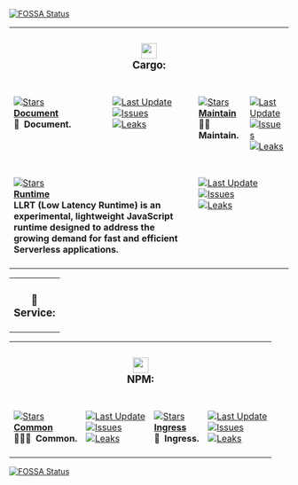 <a href="https://app.fossa.com/projects/git%2Bgithub.com%2FCodeEditorLand%2FFoundationLand?ref=badge_small"><img alt="FOSSA Status" src="https://app.fossa.com/api/projects/git%2Bgithub.com%2FCodeEditorLand%2FFoundationLand.svg?type=small"></a><table><tr><td colspan=4><h3 align=center><picture><source media="(prefers-color-scheme: dark)" srcset=https://nikolahristov.tech/Image/GitHub/Cargo-Logo-Small.png><source media="(prefers-color-scheme: light)" srcset=https://nikolahristov.tech/Image/GitHub/Cargo-Logo-Small.png><img alt="" src=https://nikolahristov.tech/Image/GitHub/Cargo-Logo-Small.png width=28></picture><br>Cargo:<br></h3></td></tr><tr><td colspan=1 valign=top><br><a href=https://github.com/CodeEditorLand/FoundationLandCargoDocument target=_blank><picture><source media="(prefers-color-scheme: dark)" srcset="https://img.shields.io/github/stars/CodeEditorLand/FoundationLandCargoDocument?label=stars&logo=github&color=black&labelColor=black&logoColor=white&logoWidth=0&logoColor=black"><source media="(prefers-color-scheme: light)" srcset="https://img.shields.io/github/stars/CodeEditorLand/FoundationLandCargoDocument?label=stars&logo=github&color=white&labelColor=white&logoColor=black&logoWidth=0&logoColor=black"><img alt=Stars src="https://img.shields.io/github/stars/CodeEditorLand/FoundationLandCargoDocument?label=stars&logo=github&color=black&labelColor=black&logoColor=white&logoWidth=0&logoColor=black"></picture></a><br><a href=https://github.com/CodeEditorLand/FoundationLandCargoDocument target=_blank><b>Document</b></a><br><b>📜 Document.<br/></b><br></td><td colspan=1 valign=top><br><a href=https://github.com/CodeEditorLand/FoundationLandCargoDocument target=_blank><picture><source media="(prefers-color-scheme: dark)" srcset="https://img.shields.io/github/last-commit/CodeEditorLand/FoundationLandCargoDocument?label=Last%20Update&color=black&labelColor=black&logoColor=white&logoWidth=0"><source media="(prefers-color-scheme: light)" srcset="https://img.shields.io/github/last-commit/CodeEditorLand/FoundationLandCargoDocument?label=Last%20Update&color=white&labelColor=white&logoColor=black&logoWidth=0"><img alt="Last Update" src="https://img.shields.io/github/last-commit/CodeEditorLand/FoundationLandCargoDocument?label=Last%20Update&color=black&labelColor=black&logoColor=white&logoWidth=0" title="Last Update"></picture></a><br><a href=https://github.com/CodeEditorLand/FoundationLandCargoDocument target=_blank><picture><source media="(prefers-color-scheme: dark)" srcset="https://img.shields.io/github/issues/CodeEditorLand/FoundationLandCargoDocument?label=Issues&color=black&labelColor=black&logoColor=white&logoWidth=0"><source media="(prefers-color-scheme: light)" srcset="https://img.shields.io/github/issues/CodeEditorLand/FoundationLandCargoDocument?label=Issues&color=white&labelColor=white&logoColor=black&logoWidth=0"><img alt=Issues src="https://img.shields.io/github/issues/CodeEditorLand/FoundationLandCargoDocument?label=Issues&color=black&labelColor=black&logoColor=white&logoWidth=0" title=Issues></picture></a><br><a href=https://github.com/CodeEditorLand/FoundationLandCargoDocument target=_blank><picture><source media="(prefers-color-scheme: dark)" srcset="https://img.shields.io/github/downloads/CodeEditorLand/FoundationLandCargoDocument/total?label=Leaks&color=black&labelColor=black&logoColor=white&logoWidth=0"><source media="(prefers-color-scheme: light)" srcset="https://img.shields.io/github/downloads/CodeEditorLand/FoundationLandCargoDocument/total?label=Leaks&color=white&labelColor=white&logoColor=black&logoWidth=0"><img alt=Leaks src="https://img.shields.io/github/downloads/CodeEditorLand/FoundationLandCargoDocument/total?label=Leaks&color=black&labelColor=black&logoColor=white&logoWidth=0" title=Leaks></picture></a><br><br></td><td colspan=1 valign=top><br><a href=https://github.com/CodeEditorLand/FoundationLandCargoMaintain target=_blank><picture><source media="(prefers-color-scheme: dark)" srcset="https://img.shields.io/github/stars/CodeEditorLand/FoundationLandCargoMaintain?label=stars&logo=github&color=black&labelColor=black&logoColor=white&logoWidth=0&logoColor=black"><source media="(prefers-color-scheme: light)" srcset="https://img.shields.io/github/stars/CodeEditorLand/FoundationLandCargoMaintain?label=stars&logo=github&color=white&labelColor=white&logoColor=black&logoWidth=0&logoColor=black"><img alt=Stars src="https://img.shields.io/github/stars/CodeEditorLand/FoundationLandCargoMaintain?label=stars&logo=github&color=black&labelColor=black&logoColor=white&logoWidth=0&logoColor=black"></picture></a><br><a href=https://github.com/CodeEditorLand/FoundationLandCargoMaintain target=_blank><b>Maintain</b></a><br><b>🤸🏽 Maintain.<br/></b><br></td><td colspan=1 valign=top><br><a href=https://github.com/CodeEditorLand/FoundationLandCargoMaintain target=_blank><picture><source media="(prefers-color-scheme: dark)" srcset="https://img.shields.io/github/last-commit/CodeEditorLand/FoundationLandCargoMaintain?label=Last%20Update&color=black&labelColor=black&logoColor=white&logoWidth=0"><source media="(prefers-color-scheme: light)" srcset="https://img.shields.io/github/last-commit/CodeEditorLand/FoundationLandCargoMaintain?label=Last%20Update&color=white&labelColor=white&logoColor=black&logoWidth=0"><img alt="Last Update" src="https://img.shields.io/github/last-commit/CodeEditorLand/FoundationLandCargoMaintain?label=Last%20Update&color=black&labelColor=black&logoColor=white&logoWidth=0" title="Last Update"></picture></a><br><a href=https://github.com/CodeEditorLand/FoundationLandCargoMaintain target=_blank><picture><source media="(prefers-color-scheme: dark)" srcset="https://img.shields.io/github/issues/CodeEditorLand/FoundationLandCargoMaintain?label=Issues&color=black&labelColor=black&logoColor=white&logoWidth=0"><source media="(prefers-color-scheme: light)" srcset="https://img.shields.io/github/issues/CodeEditorLand/FoundationLandCargoMaintain?label=Issues&color=white&labelColor=white&logoColor=black&logoWidth=0"><img alt=Issues src="https://img.shields.io/github/issues/CodeEditorLand/FoundationLandCargoMaintain?label=Issues&color=black&labelColor=black&logoColor=white&logoWidth=0" title=Issues></picture></a><br><a href=https://github.com/CodeEditorLand/FoundationLandCargoMaintain target=_blank><picture><source media="(prefers-color-scheme: dark)" srcset="https://img.shields.io/github/downloads/CodeEditorLand/FoundationLandCargoMaintain/total?label=Leaks&color=black&labelColor=black&logoColor=white&logoWidth=0"><source media="(prefers-color-scheme: light)" srcset="https://img.shields.io/github/downloads/CodeEditorLand/FoundationLandCargoMaintain/total?label=Leaks&color=white&labelColor=white&logoColor=black&logoWidth=0"><img alt=Leaks src="https://img.shields.io/github/downloads/CodeEditorLand/FoundationLandCargoMaintain/total?label=Leaks&color=black&labelColor=black&logoColor=white&logoWidth=0" title=Leaks></picture></a><br><br></td></tr><tr><td colspan=2 valign=top><br><a href=https://github.com/CodeEditorLand/FoundationLandCargoRuntime target=_blank><picture><source media="(prefers-color-scheme: dark)" srcset="https://img.shields.io/github/stars/CodeEditorLand/FoundationLandCargoRuntime?label=stars&logo=github&color=black&labelColor=black&logoColor=white&logoWidth=0&logoColor=black"><source media="(prefers-color-scheme: light)" srcset="https://img.shields.io/github/stars/CodeEditorLand/FoundationLandCargoRuntime?label=stars&logo=github&color=white&labelColor=white&logoColor=black&logoWidth=0&logoColor=black"><img alt=Stars src="https://img.shields.io/github/stars/CodeEditorLand/FoundationLandCargoRuntime?label=stars&logo=github&color=black&labelColor=black&logoColor=white&logoWidth=0&logoColor=black"></picture></a><br><a href=https://github.com/CodeEditorLand/FoundationLandCargoRuntime target=_blank><b>Runtime</b></a><br><b>LLRT (Low Latency Runtime) is an experimental, lightweight JavaScript runtime designed to address the growing demand for fast and efficient Serverless applications.<br/></b><br></td><td colspan=2 valign=top><br><a href=https://github.com/CodeEditorLand/FoundationLandCargoRuntime target=_blank><picture><source media="(prefers-color-scheme: dark)" srcset="https://img.shields.io/github/last-commit/CodeEditorLand/FoundationLandCargoRuntime?label=Last%20Update&color=black&labelColor=black&logoColor=white&logoWidth=0"><source media="(prefers-color-scheme: light)" srcset="https://img.shields.io/github/last-commit/CodeEditorLand/FoundationLandCargoRuntime?label=Last%20Update&color=white&labelColor=white&logoColor=black&logoWidth=0"><img alt="Last Update" src="https://img.shields.io/github/last-commit/CodeEditorLand/FoundationLandCargoRuntime?label=Last%20Update&color=black&labelColor=black&logoColor=white&logoWidth=0" title="Last Update"></picture></a><br><a href=https://github.com/CodeEditorLand/FoundationLandCargoRuntime target=_blank><picture><source media="(prefers-color-scheme: dark)" srcset="https://img.shields.io/github/issues/CodeEditorLand/FoundationLandCargoRuntime?label=Issues&color=black&labelColor=black&logoColor=white&logoWidth=0"><source media="(prefers-color-scheme: light)" srcset="https://img.shields.io/github/issues/CodeEditorLand/FoundationLandCargoRuntime?label=Issues&color=white&labelColor=white&logoColor=black&logoWidth=0"><img alt=Issues src="https://img.shields.io/github/issues/CodeEditorLand/FoundationLandCargoRuntime?label=Issues&color=black&labelColor=black&logoColor=white&logoWidth=0" title=Issues></picture></a><br><a href=https://github.com/CodeEditorLand/FoundationLandCargoRuntime target=_blank><picture><source media="(prefers-color-scheme: dark)" srcset="https://img.shields.io/github/downloads/CodeEditorLand/FoundationLandCargoRuntime/total?label=Leaks&color=black&labelColor=black&logoColor=white&logoWidth=0"><source media="(prefers-color-scheme: light)" srcset="https://img.shields.io/github/downloads/CodeEditorLand/FoundationLandCargoRuntime/total?label=Leaks&color=white&labelColor=white&logoColor=black&logoWidth=0"><img alt=Leaks src="https://img.shields.io/github/downloads/CodeEditorLand/FoundationLandCargoRuntime/total?label=Leaks&color=black&labelColor=black&logoColor=white&logoWidth=0" title=Leaks></picture></a><br><br></td></tr></table><table><tr><td colspan=4><h3 align=center><picture></picture>🔩<br>Service:<br></h3></td></tr></table><table><tr><td colspan=4><h3 align=center><picture><source media="(prefers-color-scheme: dark)" srcset=https://nikolahristov.tech/Image/GitHub/NPM-Logo.svg><source media="(prefers-color-scheme: light)" srcset=https://nikolahristov.tech/Image/GitHub/NPM-Logo.svg><img alt="" src=https://nikolahristov.tech/Image/GitHub/NPM-Logo.svg width=28></picture><br>NPM:<br></h3></td></tr><tr><td colspan=1 valign=top><br><a href=https://github.com/CodeEditorLand/FoundationLandNPMCommon target=_blank><picture><source media="(prefers-color-scheme: dark)" srcset="https://img.shields.io/github/stars/CodeEditorLand/FoundationLandNPMCommon?label=stars&logo=github&color=black&labelColor=black&logoColor=white&logoWidth=0&logoColor=black"><source media="(prefers-color-scheme: light)" srcset="https://img.shields.io/github/stars/CodeEditorLand/FoundationLandNPMCommon?label=stars&logo=github&color=white&labelColor=white&logoColor=black&logoWidth=0&logoColor=black"><img alt=Stars src="https://img.shields.io/github/stars/CodeEditorLand/FoundationLandNPMCommon?label=stars&logo=github&color=black&labelColor=black&logoColor=white&logoWidth=0&logoColor=black"></picture></a><br><a href=https://github.com/CodeEditorLand/FoundationLandNPMCommon target=_blank><b>Common</b></a><br><b>👨🏻‍🔧 Common.<br/></b><br></td><td colspan=1 valign=top><br><a href=https://github.com/CodeEditorLand/FoundationLandNPMCommon target=_blank><picture><source media="(prefers-color-scheme: dark)" srcset="https://img.shields.io/github/last-commit/CodeEditorLand/FoundationLandNPMCommon?label=Last%20Update&color=black&labelColor=black&logoColor=white&logoWidth=0"><source media="(prefers-color-scheme: light)" srcset="https://img.shields.io/github/last-commit/CodeEditorLand/FoundationLandNPMCommon?label=Last%20Update&color=white&labelColor=white&logoColor=black&logoWidth=0"><img alt="Last Update" src="https://img.shields.io/github/last-commit/CodeEditorLand/FoundationLandNPMCommon?label=Last%20Update&color=black&labelColor=black&logoColor=white&logoWidth=0" title="Last Update"></picture></a><br><a href=https://github.com/CodeEditorLand/FoundationLandNPMCommon target=_blank><picture><source media="(prefers-color-scheme: dark)" srcset="https://img.shields.io/github/issues/CodeEditorLand/FoundationLandNPMCommon?label=Issues&color=black&labelColor=black&logoColor=white&logoWidth=0"><source media="(prefers-color-scheme: light)" srcset="https://img.shields.io/github/issues/CodeEditorLand/FoundationLandNPMCommon?label=Issues&color=white&labelColor=white&logoColor=black&logoWidth=0"><img alt=Issues src="https://img.shields.io/github/issues/CodeEditorLand/FoundationLandNPMCommon?label=Issues&color=black&labelColor=black&logoColor=white&logoWidth=0" title=Issues></picture></a><br><a href=https://github.com/CodeEditorLand/FoundationLandNPMCommon target=_blank><picture><source media="(prefers-color-scheme: dark)" srcset="https://img.shields.io/github/downloads/CodeEditorLand/FoundationLandNPMCommon/total?label=Leaks&color=black&labelColor=black&logoColor=white&logoWidth=0"><source media="(prefers-color-scheme: light)" srcset="https://img.shields.io/github/downloads/CodeEditorLand/FoundationLandNPMCommon/total?label=Leaks&color=white&labelColor=white&logoColor=black&logoWidth=0"><img alt=Leaks src="https://img.shields.io/github/downloads/CodeEditorLand/FoundationLandNPMCommon/total?label=Leaks&color=black&labelColor=black&logoColor=white&logoWidth=0" title=Leaks></picture></a><br><br></td><td colspan=1 valign=top><br><a href=https://github.com/CodeEditorLand/FoundationLandNPMIngress target=_blank><picture><source media="(prefers-color-scheme: dark)" srcset="https://img.shields.io/github/stars/CodeEditorLand/FoundationLandNPMIngress?label=stars&logo=github&color=black&labelColor=black&logoColor=white&logoWidth=0&logoColor=black"><source media="(prefers-color-scheme: light)" srcset="https://img.shields.io/github/stars/CodeEditorLand/FoundationLandNPMIngress?label=stars&logo=github&color=white&labelColor=white&logoColor=black&logoWidth=0&logoColor=black"><img alt=Stars src="https://img.shields.io/github/stars/CodeEditorLand/FoundationLandNPMIngress?label=stars&logo=github&color=black&labelColor=black&logoColor=white&logoWidth=0&logoColor=black"></picture></a><br><a href=https://github.com/CodeEditorLand/FoundationLandNPMIngress target=_blank><b>Ingress</b></a><br><b>💾 Ingress.<br/></b><br></td><td colspan=1 valign=top><br><a href=https://github.com/CodeEditorLand/FoundationLandNPMIngress target=_blank><picture><source media="(prefers-color-scheme: dark)" srcset="https://img.shields.io/github/last-commit/CodeEditorLand/FoundationLandNPMIngress?label=Last%20Update&color=black&labelColor=black&logoColor=white&logoWidth=0"><source media="(prefers-color-scheme: light)" srcset="https://img.shields.io/github/last-commit/CodeEditorLand/FoundationLandNPMIngress?label=Last%20Update&color=white&labelColor=white&logoColor=black&logoWidth=0"><img alt="Last Update" src="https://img.shields.io/github/last-commit/CodeEditorLand/FoundationLandNPMIngress?label=Last%20Update&color=black&labelColor=black&logoColor=white&logoWidth=0" title="Last Update"></picture></a><br><a href=https://github.com/CodeEditorLand/FoundationLandNPMIngress target=_blank><picture><source media="(prefers-color-scheme: dark)" srcset="https://img.shields.io/github/issues/CodeEditorLand/FoundationLandNPMIngress?label=Issues&color=black&labelColor=black&logoColor=white&logoWidth=0"><source media="(prefers-color-scheme: light)" srcset="https://img.shields.io/github/issues/CodeEditorLand/FoundationLandNPMIngress?label=Issues&color=white&labelColor=white&logoColor=black&logoWidth=0"><img alt=Issues src="https://img.shields.io/github/issues/CodeEditorLand/FoundationLandNPMIngress?label=Issues&color=black&labelColor=black&logoColor=white&logoWidth=0" title=Issues></picture></a><br><a href=https://github.com/CodeEditorLand/FoundationLandNPMIngress target=_blank><picture><source media="(prefers-color-scheme: dark)" srcset="https://img.shields.io/github/downloads/CodeEditorLand/FoundationLandNPMIngress/total?label=Leaks&color=black&labelColor=black&logoColor=white&logoWidth=0"><source media="(prefers-color-scheme: light)" srcset="https://img.shields.io/github/downloads/CodeEditorLand/FoundationLandNPMIngress/total?label=Leaks&color=white&labelColor=white&logoColor=black&logoWidth=0"><img alt=Leaks src="https://img.shields.io/github/downloads/CodeEditorLand/FoundationLandNPMIngress/total?label=Leaks&color=black&labelColor=black&logoColor=white&logoWidth=0" title=Leaks></picture></a><br><br></td></tr></table><a href="https://fossa.app/projects/git%2Bgithub.com%2FCodeEditorLand%2FFoundationLand?ref=badge_large&issueType=license"><img alt="FOSSA Status" src="https://fossa.app/api/projects/git%2Bgithub.com%2FCodeEditorLand%2FFoundationLand.svg?type=large&issueType=license"></a>
